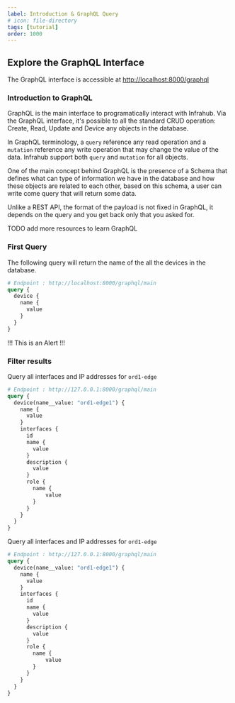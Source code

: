 ```yaml
---
label: Introduction & GraphQL Query
# icon: file-directory
tags: [tutorial]
order: 1000
---
```

## Explore the GraphQL Interface

The GraphQL interface is accessible at [http://localhost:8000/graphql](http://localhost:8000/graphql)

### Introduction to GraphQL
GraphQL is the main interface to programatically interact with Infrahub. Via the GraphQL interface, it's possible to all the standard CRUD operation: 
Create, Read, Update and Device any objects in the database.

In GraphQL terminology, a `query` reference any read operation and a `mutation` reference any write operation that may change the value of the data.
Infrahub support both `query` and `mutation` for all objects.

One of the main concept behind GraphQL is the presence of a Schema that defines what can type of information we have in the database and how these objects are related to each other, based on this schema, a user can write come query that will return some data.

Unlike a REST API, the format of the payload is not fixed in GraphQL, it depends on the query and you get back only that you asked for.

TODO add more resources to learn GraphQL

### First Query

The following query will return the name of the all the devices in the database.


```graphql # Your title here
# Endpoint : http://localhost:8000/graphql/main
query {
  device {
    name {
      value
    }
  }
}
```

!!!
This is an Alert
!!!

> 

### Filter results

Query all interfaces and IP addresses for `ord1-edge`
```graphql
# Endpoint : http://127.0.0.1:8000/graphql/main
query {
  device(name__value: "ord1-edge1") {
    name {
      value
    }
    interfaces {
      id
      name {
        value
      }
      description {
        value
      }
      role {
        name {
        	value
        }
      }
    }
  }
}
```


Query all interfaces and IP addresses for `ord1-edge`
```graphql
# Endpoint : http://127.0.0.1:8000/graphql/main
query {
  device(name__value: "ord1-edge1") {
    name {
      value
    }
    interfaces {
      id
      name {
        value
      }
      description {
        value
      }
      role {
        name {
        	value
        }
      }
    }
  }
}
```
